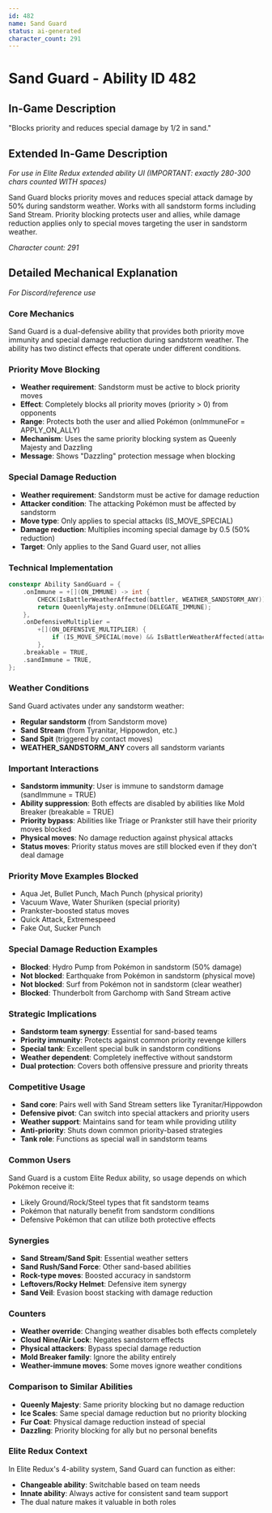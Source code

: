 ```yaml
---
id: 482
name: Sand Guard
status: ai-generated
character_count: 291
---
```


# Sand Guard - Ability ID 482

## In-Game Description
"Blocks priority and reduces special damage by 1/2 in sand."

## Extended In-Game Description
*For use in Elite Redux extended ability UI (IMPORTANT: exactly 280-300 chars counted WITH spaces)*

Sand Guard blocks priority moves and reduces special attack damage by 50% during sandstorm weather. Works with all sandstorm forms including Sand Stream. Priority blocking protects user and allies, while damage reduction applies only to special moves targeting the user in sandstorm weather.

*Character count: 291*

## Detailed Mechanical Explanation
*For Discord/reference use*

### Core Mechanics
Sand Guard is a dual-defensive ability that provides both priority move immunity and special damage reduction during sandstorm weather. The ability has two distinct effects that operate under different conditions.

### Priority Move Blocking
- **Weather requirement**: Sandstorm must be active to block priority moves
- **Effect**: Completely blocks all priority moves (priority > 0) from opponents
- **Range**: Protects both the user and allied Pokémon (onImmuneFor = APPLY_ON_ALLY)
- **Mechanism**: Uses the same priority blocking system as Queenly Majesty and Dazzling
- **Message**: Shows "Dazzling" protection message when blocking

### Special Damage Reduction
- **Weather requirement**: Sandstorm must be active for damage reduction
- **Attacker condition**: The attacking Pokémon must be affected by sandstorm
- **Move type**: Only applies to special attacks (IS_MOVE_SPECIAL)
- **Damage reduction**: Multiplies incoming special damage by 0.5 (50% reduction)
- **Target**: Only applies to the Sand Guard user, not allies

### Technical Implementation
```c
constexpr Ability SandGuard = {
    .onImmune = +[](ON_IMMUNE) -> int {
        CHECK(IsBattlerWeatherAffected(battler, WEATHER_SANDSTORM_ANY));
        return QueenlyMajesty.onImmune(DELEGATE_IMMUNE);
    },
    .onDefensiveMultiplier =
        +[](ON_DEFENSIVE_MULTIPLIER) {
            if (IS_MOVE_SPECIAL(move) && IsBattlerWeatherAffected(attacker, WEATHER_SANDSTORM_ANY)) MUL(.5);
        },
    .breakable = TRUE,
    .sandImmune = TRUE,
};
```

### Weather Conditions
Sand Guard activates under any sandstorm weather:
- **Regular sandstorm** (from Sandstorm move)
- **Sand Stream** (from Tyranitar, Hippowdon, etc.)
- **Sand Spit** (triggered by contact moves)
- **WEATHER_SANDSTORM_ANY** covers all sandstorm variants

### Important Interactions
- **Sandstorm immunity**: User is immune to sandstorm damage (sandImmune = TRUE)
- **Ability suppression**: Both effects are disabled by abilities like Mold Breaker (breakable = TRUE)
- **Priority bypass**: Abilities like Triage or Prankster still have their priority moves blocked
- **Physical moves**: No damage reduction against physical attacks
- **Status moves**: Priority status moves are still blocked even if they don't deal damage

### Priority Move Examples Blocked
- Aqua Jet, Bullet Punch, Mach Punch (physical priority)
- Vacuum Wave, Water Shuriken (special priority)
- Prankster-boosted status moves
- Quick Attack, Extremespeed
- Fake Out, Sucker Punch

### Special Damage Reduction Examples
- **Blocked**: Hydro Pump from Pokémon in sandstorm (50% damage)
- **Not blocked**: Earthquake from Pokémon in sandstorm (physical move)
- **Not blocked**: Surf from Pokémon not in sandstorm (clear weather)
- **Blocked**: Thunderbolt from Garchomp with Sand Stream active

### Strategic Implications
- **Sandstorm team synergy**: Essential for sand-based teams
- **Priority immunity**: Protects against common priority revenge killers
- **Special tank**: Excellent special bulk in sandstorm conditions
- **Weather dependent**: Completely ineffective without sandstorm
- **Dual protection**: Covers both offensive pressure and priority threats

### Competitive Usage
- **Sand core**: Pairs well with Sand Stream setters like Tyranitar/Hippowdon
- **Defensive pivot**: Can switch into special attackers and priority users
- **Weather support**: Maintains sand for team while providing utility
- **Anti-priority**: Shuts down common priority-based strategies
- **Tank role**: Functions as special wall in sandstorm teams

### Common Users
Sand Guard is a custom Elite Redux ability, so usage depends on which Pokémon receive it:
- Likely Ground/Rock/Steel types that fit sandstorm teams
- Pokémon that naturally benefit from sandstorm conditions
- Defensive Pokémon that can utilize both protective effects

### Synergies
- **Sand Stream/Sand Spit**: Essential weather setters
- **Sand Rush/Sand Force**: Other sand-based abilities
- **Rock-type moves**: Boosted accuracy in sandstorm
- **Leftovers/Rocky Helmet**: Defensive item synergy
- **Sand Veil**: Evasion boost stacking with damage reduction

### Counters
- **Weather override**: Changing weather disables both effects completely
- **Cloud Nine/Air Lock**: Negates sandstorm effects
- **Physical attackers**: Bypass special damage reduction
- **Mold Breaker family**: Ignore the ability entirely
- **Weather-immune moves**: Some moves ignore weather conditions

### Comparison to Similar Abilities
- **Queenly Majesty**: Same priority blocking but no damage reduction
- **Ice Scales**: Same special damage reduction but no priority blocking
- **Fur Coat**: Physical damage reduction instead of special
- **Dazzling**: Priority blocking for ally but no personal benefits

### Elite Redux Context
In Elite Redux's 4-ability system, Sand Guard can function as either:
- **Changeable ability**: Switchable based on team needs
- **Innate ability**: Always active for consistent sand team support
- The dual nature makes it valuable in both roles